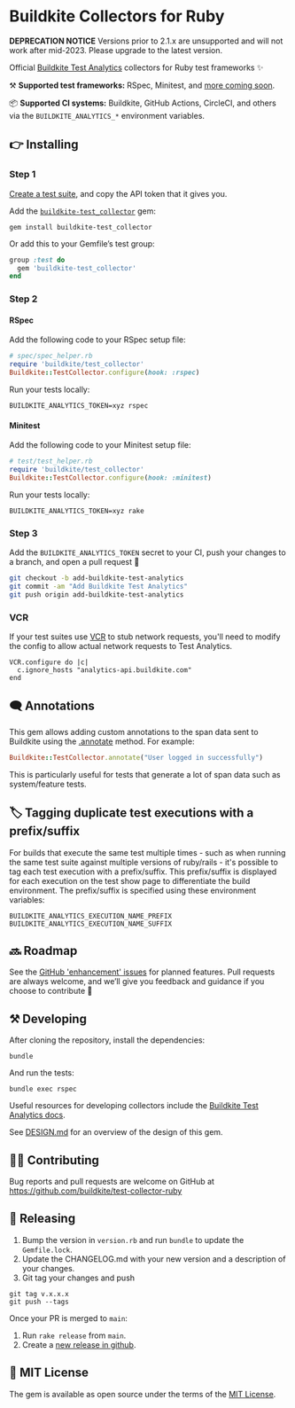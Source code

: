 # Buildkite Collectors for Ruby

**DEPRECATION NOTICE**
Versions prior to 2.1.x are unsupported and will not work after mid-2023. Please upgrade to the latest version.

Official [Buildkite Test Analytics](https://buildkite.com/test-analytics) collectors for Ruby test frameworks ✨

⚒ **Supported test frameworks:** RSpec, Minitest, and [more coming soon](https://github.com/buildkite/test-collector-ruby/issues?q=is%3Aissue+is%3Aopen+label%3A%22test+frameworks%22).

📦 **Supported CI systems:** Buildkite, GitHub Actions, CircleCI, and others via the `BUILDKITE_ANALYTICS_*` environment variables.

## 👉 Installing

### Step 1

[Create a test suite](https://buildkite.com/docs/test-analytics), and copy the API token that it gives you.

Add the [`buildkite-test_collector`](https://rubygems.org/gems/buildkite-test_collector) gem:

```shell
gem install buildkite-test_collector
```

Or add this to your Gemfile’s test group:

```ruby
group :test do
  gem 'buildkite-test_collector'
end
```

### Step 2

#### RSpec

Add the following code to your RSpec setup file:

```ruby
# spec/spec_helper.rb
require 'buildkite/test_collector'
Buildkite::TestCollector.configure(hook: :rspec)
```

Run your tests locally:

```shell
BUILDKITE_ANALYTICS_TOKEN=xyz rspec
```

#### Minitest

Add the following code to your Minitest setup file:

```ruby
# test/test_helper.rb
require 'buildkite/test_collector'
Buildkite::TestCollector.configure(hook: :minitest)
```

Run your tests locally:

```shell
BUILDKITE_ANALYTICS_TOKEN=xyz rake
```

### Step 3

Add the `BUILDKITE_ANALYTICS_TOKEN` secret to your CI, push your changes to a branch, and open a pull request 🎉

```bash
git checkout -b add-buildkite-test-analytics
git commit -am "Add Buildkite Test Analytics"
git push origin add-buildkite-test-analytics
```

### VCR
If your test suites use [VCR](https://github.com/vcr/vcr) to stub network requests, you'll need to modify the config to allow actual network requests to Test Analytics.

```
VCR.configure do |c|
  c.ignore_hosts "analytics-api.buildkite.com"
end
```

## 🗨️ Annotations

This gem allows adding custom annotations to the span data sent to Buildkite using the [.annotate](https://github.com/buildkite/test-collector-ruby/blob/d9fe11341e4aa470e766febee38124b644572360/lib/buildkite/test_collector.rb#L64) method. For example:

```ruby
Buildkite::TestCollector.annotate("User logged in successfully")
```

This is particularly useful for tests that generate a lot of span data such as system/feature tests.

## 🏷️ Tagging duplicate test executions with a prefix/suffix

For builds that execute the same test multiple times - such as when running the same test suite against multiple versions of ruby/rails - it's possible to tag each test execution with a prefix/suffix. This prefix/suffix is displayed for each execution on the test show page to differentiate the build environment. The prefix/suffix is specified using these environment variables:

```
BUILDKITE_ANALYTICS_EXECUTION_NAME_PREFIX
BUILDKITE_ANALYTICS_EXECUTION_NAME_SUFFIX
```

## 🔜 Roadmap

See the [GitHub 'enhancement' issues](https://github.com/buildkite/test-collector-ruby/issues?q=is%3Aissue+is%3Aopen+label%3Aenhancement) for planned features. Pull requests are always welcome, and we’ll give you feedback and guidance if you choose to contribute 💚

## ⚒ Developing

After cloning the repository, install the dependencies:

```
bundle
```

And run the tests:

```
bundle exec rspec
```

Useful resources for developing collectors include the [Buildkite Test Analytics docs](https://buildkite.com/docs/test-analytics).

See [DESIGN.md](DESIGN.md) for an overview of the design of this gem.

## 👩‍💻 Contributing

Bug reports and pull requests are welcome on GitHub at https://github.com/buildkite/test-collector-ruby

## 🚀 Releasing

1. Bump the version in `version.rb` and run `bundle` to update the `Gemfile.lock`.
1. Update the CHANGELOG.md with your new version and a description of your changes.
1. Git tag your changes and push
```
git tag v.x.x.x
git push --tags
```
Once your PR is merged to `main`:

1. Run `rake release` from `main`.
1. Create a [new release in github](https://github.com/buildkite/test-collector-ruby/releases).

## 📜 MIT License

The gem is available as open source under the terms of the [MIT License](https://opensource.org/licenses/MIT).
